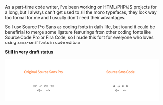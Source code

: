 As a part-time code writer, I've been working on HTML/PHP/JS projects for a long, but I always can't get used to all the mono typefaces, they look way too formal for me and I usually don't need their advantages.

So I use Source Pro Sans as coding fonts in daily life, but found it could be benefinial to merge some ligature featurings from other coding fonts like Source Code Pro or Fira Code, so I made this font for everyone who loves using sans-serif fonts in code editors. 

**Still in very draft status**

![](https://github.com/JJYing/Source-Sans-Code/blob/master/preview.png?raw=true)
